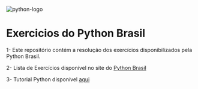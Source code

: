 <img src="https://upload.wikimedia.org/wikipedia/commons/thumb/c/c3/Python-logo-notext.svg/121px-Python-logo-notext.svg.png" alt="python-logo"><br>

# Exercicios do Python Brasil

1- Este repositório contém a resolução dos exercícios disponibilizados pela Python Brasil.<br>

2- Lista de Exercícios disponível no site do [Python Brasil](https://wiki.python.org.br/ListaDeExercicios)<br>

3- Tutorial Python disponível [aqui](http://www.tutorialspoint.com/python/index.htm)

